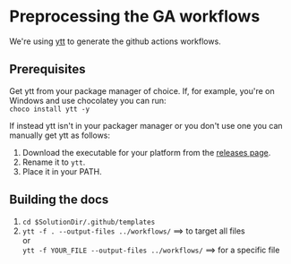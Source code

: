 # Preprocessing the GA workflows

We're using [ytt](https://github.com/vmware-tanzu/carvel-ytt) to generate the github actions workflows.

## Prerequisites

Get ytt from your package manager of choice. If, for example, you're on Windows and use chocolatey you can run:<br/> `choco install ytt -y`

If instead ytt isn't in your packager manager or you don't use one you can manually get ytt as follows:

1. Download the executable for your platform from the [releases page](https://github.com/vmware-tanzu/carvel-ytt/releases).
1. Rename it to `ytt`.
1. Place it in your PATH.

## Building the docs
1. `cd $SolutionDir/.github/templates`
1. `ytt -f . --output-files ../workflows/` ==> to target all files<br/>
or<br/>
`ytt -f YOUR_FILE --output-files ../workflows/` ==> for a specific file